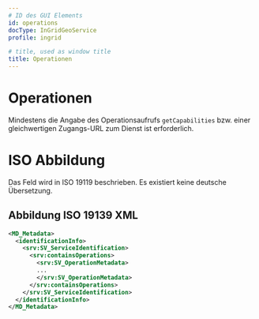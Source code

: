 ```yaml
---
# ID des GUI Elements
id: operations
docType: InGridGeoService
profile: ingrid

# title, used as window title
title: Operationen
---
```


# Operationen

Mindestens die Angabe des Operationsaufrufs `getCapabilities` bzw. einer gleichwertigen Zugangs-URL zum Dienst ist erforderlich.

# ISO Abbildung

Das Feld wird in ISO 19119 beschrieben. Es existiert keine deutsche Übersetzung.

## Abbildung ISO 19139 XML

```XML
<MD_Metadata>
  <identificationInfo>
    <srv:SV_ServiceIdentification>
      <srv:containsOperations>
        <srv:SV_OperationMetadata>
        ...
        </srv:SV_OperationMetadata>
      </srv:containsOperations>
    </srv:SV_ServiceIdentification>
  </identificationInfo>
</MD_Metadata>
```
